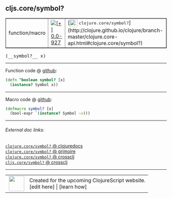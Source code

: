 ## cljs.core/symbol?



 <table border="1">
<tr>
<td>function/macro</td>
<td><a href="https://github.com/cljsinfo/cljs-api-docs/tree/0.0-927"><img valign="middle" alt="[+] 0.0-927" title="Added in 0.0-927" src="https://img.shields.io/badge/+-0.0--927-lightgrey.svg"></a> </td>
<td>
[<img height="24px" valign="middle" src="http://i.imgur.com/1GjPKvB.png"> <samp>clojure.core/symbol?</samp>](http://clojure.github.io/clojure/branch-master/clojure.core-api.html#clojure.core/symbol?)
</td>
</tr>
</table>


 <samp>
(__symbol?__ x)<br>
</samp>

---







Function code @ [github](https://github.com/clojure/clojurescript/blob/r2024/src/cljs/cljs/core.cljs#L379-L380):

```clj
(defn ^boolean symbol? [x]
  (instance? Symbol x))
```

<!--
Repo - tag - source tree - lines:

 <pre>
clojurescript @ r2024
└── src
    └── cljs
        └── cljs
            └── <ins>[core.cljs:379-380](https://github.com/clojure/clojurescript/blob/r2024/src/cljs/cljs/core.cljs#L379-L380)</ins>
</pre>

-->

---

Macro code @ [github](https://github.com/clojure/clojurescript/blob/r2024/src/clj/cljs/core.clj#L307-L308):

```clj
(defmacro symbol? [x]
  (bool-expr `(instance? Symbol ~x)))
```

<!--
Repo - tag - source tree - lines:

 <pre>
clojurescript @ r2024
└── src
    └── clj
        └── cljs
            └── <ins>[core.clj:307-308](https://github.com/clojure/clojurescript/blob/r2024/src/clj/cljs/core.clj#L307-L308)</ins>
</pre>
-->

---


###### External doc links:

[`clojure.core/symbol?` @ clojuredocs](http://clojuredocs.org/clojure.core/symbol_q)<br>
[`clojure.core/symbol?` @ grimoire](http://conj.io/store/v1/org.clojure/clojure/1.7.0-beta3/clj/clojure.core/symbol%3F/)<br>
[`clojure.core/symbol?` @ crossclj](http://crossclj.info/fun/clojure.core/symbol%3F.html)<br>
[`cljs.core/symbol?` @ crossclj](http://crossclj.info/fun/cljs.core.cljs/symbol%3F.html)<br>

---

 <table>
<tr><td>
<img valign="middle" align="right" width="48px" src="http://i.imgur.com/Hi20huC.png">
</td><td>
Created for the upcoming ClojureScript website.<br>
[edit here] | [learn how]
</td></tr></table>

[edit here]:https://github.com/cljsinfo/cljs-api-docs/blob/master/cljsdoc/cljs.core/symbolQMARK.cljsdoc
[learn how]:https://github.com/cljsinfo/cljs-api-docs/wiki/cljsdoc-files

<!--

This information was too distracting to show to readers, but I'll leave it
commented here since it is helpful to:

- pretty-print the data used to generate this document
- and show how to retrieve that data



The API data for this symbol:

```clj
{:return-type boolean,
 :ns "cljs.core",
 :name "symbol?",
 :signature ["[x]"],
 :history [["+" "0.0-927"]],
 :type "function/macro",
 :full-name-encode "cljs.core/symbolQMARK",
 :source {:code "(defn ^boolean symbol? [x]\n  (instance? Symbol x))",
          :title "Function code",
          :repo "clojurescript",
          :tag "r2024",
          :filename "src/cljs/cljs/core.cljs",
          :lines [379 380]},
 :extra-sources [{:code "(defmacro symbol? [x]\n  (bool-expr `(instance? Symbol ~x)))",
                  :title "Macro code",
                  :repo "clojurescript",
                  :tag "r2024",
                  :filename "src/clj/cljs/core.clj",
                  :lines [307 308]}],
 :full-name "cljs.core/symbol?",
 :clj-symbol "clojure.core/symbol?"}

```

Retrieve the API data for this symbol:

```clj
;; from Clojure REPL
(require '[clojure.edn :as edn])
(-> (slurp "https://raw.githubusercontent.com/cljsinfo/cljs-api-docs/catalog/cljs-api.edn")
    (edn/read-string)
    (get-in [:symbols "cljs.core/symbol?"]))
```

-->
